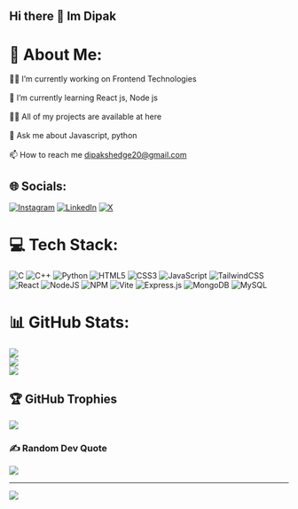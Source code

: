 ## Hi there 👋 Im Dipak 

# 💫 About Me:
👨‍💻 I’m currently working on Frontend Technologies<br><br>🌱 I’m currently learning React js, Node js<br><br>👨‍💻 All of my projects are available at here<br><br>💬 Ask me about Javascript, python<br><br>📫 How to reach me dipakshedge20@gmail.com


## 🌐 Socials:
[![Instagram](https://img.shields.io/badge/Instagram-%23E4405F.svg?logo=Instagram&logoColor=white)](https://instagram.com/dipak_shedge_16) [![LinkedIn](https://img.shields.io/badge/LinkedIn-%230077B5.svg?logo=linkedin&logoColor=white)](https://linkedin.com/in/dipak-shedge-195123340) [![X](https://img.shields.io/badge/X-black.svg?logo=X&logoColor=white)](https://x.com/@dipak_shedge_16) 

# 💻 Tech Stack:
![C](https://img.shields.io/badge/c-%2300599C.svg?style=for-the-badge&logo=c&logoColor=white) ![C++](https://img.shields.io/badge/c++-%2300599C.svg?style=for-the-badge&logo=c%2B%2B&logoColor=white) ![Python](https://img.shields.io/badge/python-3670A0?style=for-the-badge&logo=python&logoColor=ffdd54) ![HTML5](https://img.shields.io/badge/html5-%23E34F26.svg?style=for-the-badge&logo=html5&logoColor=white) ![CSS3](https://img.shields.io/badge/css3-%231572B6.svg?style=for-the-badge&logo=css3&logoColor=white) ![JavaScript](https://img.shields.io/badge/javascript-%23323330.svg?style=for-the-badge&logo=javascript&logoColor=%23F7DF1E) ![TailwindCSS](https://img.shields.io/badge/tailwindcss-%2338B2AC.svg?style=for-the-badge&logo=tailwind-css&logoColor=white) ![React](https://img.shields.io/badge/react-%2320232a.svg?style=for-the-badge&logo=react&logoColor=%2361DAFB) ![NodeJS](https://img.shields.io/badge/node.js-6DA55F?style=for-the-badge&logo=node.js&logoColor=white) ![NPM](https://img.shields.io/badge/NPM-%23CB3837.svg?style=for-the-badge&logo=npm&logoColor=white) ![Vite](https://img.shields.io/badge/vite-%23646CFF.svg?style=for-the-badge&logo=vite&logoColor=white) ![Express.js](https://img.shields.io/badge/express.js-%23404d59.svg?style=for-the-badge&logo=express&logoColor=%2361DAFB) ![MongoDB](https://img.shields.io/badge/MongoDB-%234ea94b.svg?style=for-the-badge&logo=mongodb&logoColor=white) ![MySQL](https://img.shields.io/badge/mysql-4479A1.svg?style=for-the-badge&logo=mysql&logoColor=white)
# 📊 GitHub Stats:
![](https://github-readme-stats.vercel.app/api?username=Im-Dipak-Shedge&theme=dark&hide_border=false&include_all_commits=false&count_private=false)<br/>
![](https://github-readme-streak-stats.herokuapp.com/?user=Im-Dipak-Shedge&theme=dark&hide_border=false)<br/>
![](https://github-readme-stats.vercel.app/api/top-langs/?username=Im-Dipak-Shedge&theme=dark&hide_border=false&include_all_commits=false&count_private=false&layout=compact)

## 🏆 GitHub Trophies
![](https://github-profile-trophy.vercel.app/?username=Im-Dipak-Shedge&theme=radical&no-frame=false&no-bg=true&margin-w=4)

### ✍️ Random Dev Quote
![](https://quotes-github-readme.vercel.app/api?type=horizontal&theme=radical)

---
[![](https://visitcount.itsvg.in/api?id=Im-Dipak-Shedge&icon=0&color=0)](https://visitcount.itsvg.in)

<!-- Proudly created with GPRM ( https://gprm.itsvg.in ) -->
